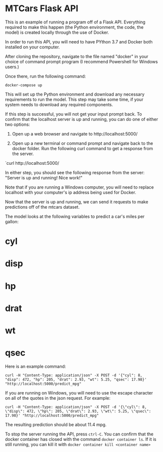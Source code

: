 # MTCars Flask API

This is an example of running a program off of a Flask API. Everything required to make this happen (the Python environment, the code, the model) is created locally through the use of Docker. 

In order to run this API, you will need to have PYthon 3.7 and Docker both installed on your computer. 

After cloning the repository, navigate to the file named "docker" in your choice of command prompt program (I recommend Powershell for Windows users.)

Once there, run the following command:

`docker-compose up`

This will set up the Python environment and download any necessary requirements to run the model. 
This step may take some time, if your system needs to download any required components. 



If this step is successful, you will not get your input prompt back. To confirm that the localhost server is up and running, you can do one of either two options:

1. Open up a web browser and navigate to http://localhost:5000/

2. Open up a new terminal or command prompt and navigate back to the docker folder. Run the following curl command to get a response from the server.

`curl http://localhost:5000/

In either step, you should see the following response from the server: "Server is up and running! Nice work!"

Note that if you are running a Windows computer, you will need to replace localhost with your computer's ip address being used for Docker. 


Now that the server is up and running, we can send it requests to make predictions off of the mtcars dataset. 


The model looks at the following variables to predict a car's miles per gallon:

# cyl
# disp
# hp
# drat
# wt
# qsec


Here is an example command:

`curl -H "Content-Type: application/json" -X POST -d '{"cyl": 8, "disp": 472, "hp": 205, "drat": 2.93, "wt": 5.25, "qsec": 17.98}' "http://localhost:5000/predict_mpg"`


If you are running on Windows, you will need to use the escape character on all of the quotes in the json request. For example:

`curl -H "Content-Type: application/json" -X POST -d '{\"cyl\": 8, \"disp\": 472, \"hp\": 205, \"drat\": 2.93, \"wt\": 5.25, \"qsec\": 17.98}' "http://localhost:5000/predict_mpg"`


The resulting prediction should be about 11.4 mpg. 


To stop the server running the API, press `ctrl-C`. 
You can confirm that the docker container has closed with the command `docker container ls`. If it is still running, you can kill it with `docker container kill <container name>`

